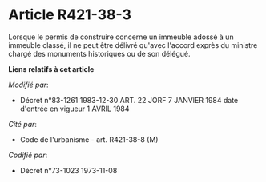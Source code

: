 # Article R421-38-3

Lorsque le permis de construire concerne un immeuble adossé à un immeuble classé, il ne peut être délivré qu'avec l'accord
exprès du ministre chargé des monuments historiques ou de son délégué.

**Liens relatifs à cet article**

_Modifié par_:

  - Décret n°83-1261 1983-12-30 ART. 22 JORF 7 JANVIER 1984 date d'entrée en vigueur 1 AVRIL 1984

_Cité par_:

  - Code de l'urbanisme - art. R421-38-8 (M)

_Codifié par_:

  - Décret n°73-1023 1973-11-08
